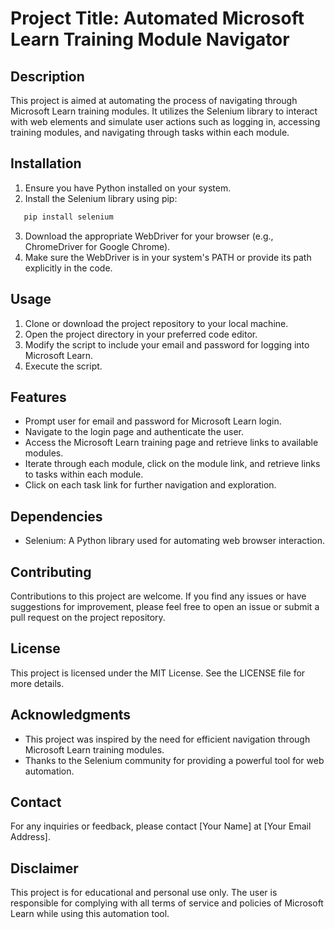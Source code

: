 # Project Title: Automated Microsoft Learn Training Module Navigator

## Description

This project is aimed at automating the process of navigating through Microsoft Learn training modules. It utilizes the Selenium library to interact with web elements and simulate user actions such as logging in, accessing training modules, and navigating through tasks within each module.

## Installation

1. Ensure you have Python installed on your system.
2. Install the Selenium library using pip:
```bash
   pip install selenium
```
3. Download the appropriate WebDriver for your browser (e.g., ChromeDriver for Google Chrome).
4. Make sure the WebDriver is in your system's PATH or provide its path explicitly in the code.

## Usage

1. Clone or download the project repository to your local machine.
2. Open the project directory in your preferred code editor.
3. Modify the script to include your email and password for logging into Microsoft Learn.
4. Execute the script.

## Features

- Prompt user for email and password for Microsoft Learn login.
- Navigate to the login page and authenticate the user.
- Access the Microsoft Learn training page and retrieve links to available modules.
- Iterate through each module, click on the module link, and retrieve links to tasks within each module.
- Click on each task link for further navigation and exploration.

## Dependencies

- Selenium: A Python library used for automating web browser interaction.

## Contributing

Contributions to this project are welcome. If you find any issues or have suggestions for improvement, please feel free to open an issue or submit a pull request on the project repository.

## License

This project is licensed under the MIT License. See the LICENSE file for more details.

## Acknowledgments

- This project was inspired by the need for efficient navigation through Microsoft Learn training modules.
- Thanks to the Selenium community for providing a powerful tool for web automation.

## Contact

For any inquiries or feedback, please contact [Your Name] at [Your Email Address].

## Disclaimer

This project is for educational and personal use only. The user is responsible for complying with all terms of service and policies of Microsoft Learn while using this automation tool.

